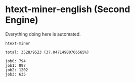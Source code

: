 # htext-miner-english (Second Engine)

Everything doing here is automated.

```
htext-miner

total: 3528/9523 (37.04714900766565%)

job0: 794
job1: 897
job2: 1202
job3: 635
```
